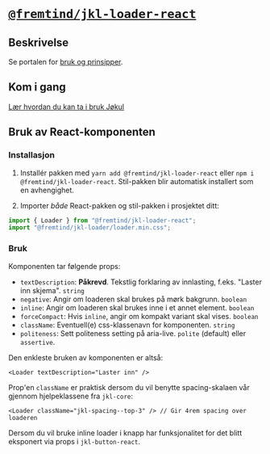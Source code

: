 # [`@fremtind/jkl-loader-react`](https://fremtind.github.io/jokul/komponenter/loader)

## Beskrivelse

Se portalen for [bruk og prinsipper](https://fremtind.github.io/jokul/komponenter/loader).

## Kom i gang

[Lær hvordan du kan ta i bruk Jøkul](https://fremtind.github.io/jokul/developer/getting-started/)

## Bruk av React-komponenten

### Installasjon

1. Installér pakken med `yarn add @fremtind/jkl-loader-react` eller `npm i @fremtind/jkl-loader-react`. Stil-pakken blir automatisk installert som en avhengighet.

2. Importer _både_ React-pakken og stil-pakken i prosjektet ditt:

```js
import { Loader } from "@fremtind/jkl-loader-react";
import "@fremtind/jkl-loader/loader.min.css";
```

### Bruk

Komponenten tar følgende props:

-   `textDescription`: **Påkrevd**. Tekstlig forklaring av innlasting, f.eks. "Laster inn skjema". `string`
-   `negative`: Angir om loaderen skal brukes på mørk bakgrunn. `boolean`
-   `inline`: Angir om loaderen skal brukes inne i et annet element. `boolean`
-   `forceCompact`: Hvis `inline`, angir om kompakt variant skal vises. `boolean`
-   `className`: Eventuell(e) css-klassenavn for komponenten. `string`
-   `politeness`: Sett politeness setting på aria-live. `polite` (default) eller `assertive`.

Den enkleste bruken av komponenten er altså:

```tsx
<Loader textDescription="Laster inn" />
```

Prop'en `className` er praktisk dersom du vil benytte spacing-skalaen vår gjennom hjelpeklassene fra `jkl-core`:

```tsx
<Loader className="jkl-spacing--top-3" /> // Gir 4rem spacing over loaderen
```

Dersom du vil bruke inline loader i knapp har funksjonalitet for det blitt eksponert via props i `jkl-button-react`.
